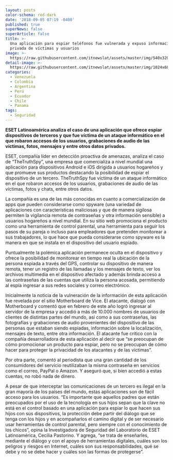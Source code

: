 ```yaml
---
layout: posts
color-schema: red-dark
date: '2018-09-05 07:19 -0400'
published: true
superNews: false
superArticle: false
title: >-
  Una aplicación para espiar teléfonos fue vulnerada y expuso información
  privada de víctimas y usuarios
image: >-
  https://raw.githubusercontent.com/itnewslat/assets/master/img/540x320/Celular-en-Mano-p.jpg
detail-image: >-
  https://raw.githubusercontent.com/itnewslat/assets/master/img/1024x680/Celular-en-Mano-g.jpg
categories:
  - Venezuela
  - Colombia
  - Argentina
  - Perú
  - Ecuador
  - Chile
  - Panama
tags:
  - Seguridad
---
```

**ESET Latinoamérica analiza el caso de una aplicación que ofrece espiar dispositivos de terceros y que fue víctima de un ataque informático en el que robaron accesos de los usuarios, grabaciones de audio de las víctimas, fotos, mensajes y entre otros datos privados.**

ESET, compañía líder en detección proactiva de amenazas, analiza el caso de “TheTruthSpy”, una empresa que comercializa a nivel mundial una aplicación para dispositivos Android e iOS dirigida a usuarios hogareños y que promueve sus productos destacando la posibilidad de espiar el dispositivo de un tercero. TheTruthSpy fue víctima de un ataque informático en el que robaron accesos de los usuarios, grabaciones de audio de las víctimas, fotos y chats, entre otros datos.

La compañía es una de las más conocidas en cuanto a comercialización de apps que pueden considerarse como spyware (una variedad de aplicaciones con características maliciosas y que de manera sigilosa permiten la vigilancia remota de contraseñas y otra información sensible) a usuarios hogareños a nivel mundial. En su sitio web promociona el producto como una herramienta de control parental, una herramienta para seguir los pasos de su pareja o incluso para empleadores que pretenden monitorear a sus trabajadores, lo que hace que pueda considerarse como spyware es la manera en que se instala en el dispositivo del usuario espiado.

Puntualmente la polémica aplicación permanece oculta en el dispositivo y ofrece la posibilidad de monitorear en tiempo real la ubicación de la persona espiada a través del GPS, controlar su dispositivo de manera remota, tener un registro de las llamadas y los mensajes de texto, ver los archivos multimedia en el dispositivo afectado y además brinda acceso a las contraseñas de las cuentas que utiliza la persona acosada, permitiendo al espía ingresar a sus redes sociales y correo electrónico.

Inicialmente la noticia de la vulneración de la información de esta aplicación fue revelada por el sitio Motherboard de Vice. El atacante, dialogó con Motherboard y comentó que en febrero de este año logró ingresar al servidor de la empresa y accedió a más de 10.000 nombres de usuarios de clientes de distintas partes del mundo, así como a sus contraseñas, las fotografías y grabaciones de audio provenientes del dispositivo de las personas que estaban siendo espiadas, información sobre la localización, mensajes de texto, entre otra información. El atacante fue crítico con la compañía desarrolladora de esta aplicación al decir que “se preocupan de cómo promocionar un producto para espiar, pero no se preocupan de cómo hacer para proteger la privacidad de los atacantes y de las víctimas”.

Por otra parte, comentó al periodista que una gran cantidad de los consumidores del servicio reutilizaban la misma contraseña en servicios como el correo, PayPal o Amazon. Y aseguró que, si bien accedió a estas cuentas, no robó nada de dinero.

A pesar de que interceptar las comunicaciones de un tercero es ilegal en la gran mayoría de los países del mundo, estas aplicaciones son de fácil acceso para los usuarios. “Es importante que aquellos padres que están preocupados por el uso de la tecnología en sus hijos sepan que la clave no está en el control basado en una aplicación para espiar lo que hacen sus hijos con sus dispositivos, la protección debe partir del diálogo que se tenga con los hijos y en acompañarlos el camino digital y de ser necesario usar herramientas de control parental, pero siempre con el conocimiento de los chicos”, opina la Investigadora de Seguridad del Laboratorio de ESET Latinoamérica, Cecilia Pastorino. Y agrega, “se trata de enseñarles, mediante el diálogo y con el apoyo de herramientas digitales, cuáles son los peligros y riesgos en Internet, cuáles son sus responsabilidades, qué se debe y no se debe hacer y cuáles son las formas de protegerse”.